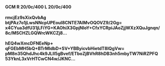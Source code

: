 #### GCM R 20/0c/400 L 20/0c/400
**rmcjEz9sXixQvbAg**<br/>**btjPAz7o1jLwsNNcpUPEouI8CNTE7AlMvOQOVZ9/2Gg=**<br/>**x4CYua3dfU31jLFiYG+KAOhiX3GpjNloY+CfxYCRpiJAoZjjWXzXQuJgnqn/8c/MSCHZLGQWrcWKCZj8...**<br/><br/>
**hEQ4wXmcDFNEeNp+**<br/>**qFGEbMH5bQ+BTrMIdbD+SV+YBByicvbHietdT8lQgVw=**<br/>**pM8n35QhdJhc4k9JLIl5gBvef/ETboZjBVhR8hDB3nh5mbyTW7NiRZPFQ53YknL3xVrHTCwCN4w/JKNC...**